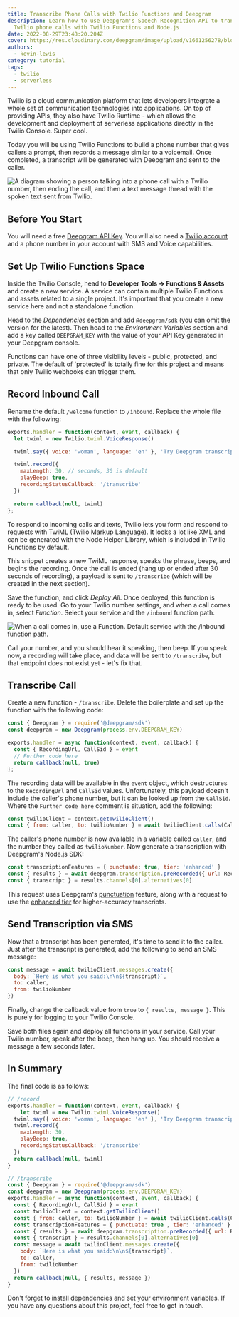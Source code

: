 ```yaml
---
title: Transcribe Phone Calls with Twilio Functions and Deepgram
description: Learn how to use Deepgram's Speech Recognition API to transcribe
  Twilio phone calls with Twilio Functions and Node.js
date: 2022-08-29T23:48:20.204Z
cover: https://res.cloudinary.com/deepgram/image/upload/v1661256278/blog/2022/08/transcribe-twilio-calls-functions/cover.jpg
authors:
  - kevin-lewis
category: tutorial
tags:
  - twilio
  - serverless
---
```

Twilio is a cloud communication platform that lets developers integrate a whole set of communication technologies into applications. On top of providing APIs, they also have Twilio Runtime - which allows the development and deployment of serverless applications directly in the Twilio Console. Super cool.



Today you will be using Twilio Functions to build a phone number that gives callers a prompt, then records a message similar to a voicemail. Once completed, a transcript will be generated with Deepgram and sent to the caller.



![A diagram showing a person talking into a phone call with a Twilio number, then ending the call, and then a text message thread with the spoken text sent from Twilio.](https://res.cloudinary.com/deepgram/image/upload/v1658239971/blog/2022/08/transcribe-twilio-calls-functions/twilio-diagram.png)



## Before You Start



You will need a free [Deepgram API Key](https://console.deepgram.com/signup?jump=keys). You will also need a [Twilio account](https://console.twilio.com) and a phone number in your account with SMS and Voice capabilities.



## Set Up Twilio Functions Space



Inside the Twilio Console, head to **Developer Tools -> Functions & Assets** and create a new service. A service can contain multiple Twilio Functions and assets related to a single project. It's important that you create a new service here and not a standalone function.



Head to the *Dependencies* section and add `@deepgram/sdk` (you can omit the version for the latest). Then head to the *Environment Variables* section and add a key called `DEEPGRAM_KEY` with the value of your API Key generated in your Deepgram console.



Functions can have one of three visibility levels - public, protected, and private. The default of 'protected' is totally fine for this project and means that only Twilio webhooks can trigger them.



## Record Inbound Call



Rename the default `/welcome` function to `/inbound`. Replace the whole file with the following:



```js
exports.handler = function(context, event, callback) {
  let twiml = new Twilio.twiml.VoiceResponse()

  twiml.say({ voice: 'woman', language: 'en' }, 'Try Deepgram transcription by speaking after the beep. Talk about what you see around you right now.')

  twiml.record({
    maxLength: 30, // seconds, 30 is default
    playBeep: true,
    recordingStatusCallback: '/transcribe'
  })

  return callback(null, twiml)
};
```



To respond to incoming calls and texts, Twilio lets you form and respond to requests with TwiML (Twilio Markup Language). It looks a lot like XML and can be generated with the Node Helper Library, which is included in Twilio Functions by default.



This snippet creates a new TwiML response, speaks the phrase, beeps, and begins the recording. Once the call is ended (hang up or ended after 30 seconds of recording), a payload is sent to `/transcribe` (which will be created in the next section).



Save the function, and click *Deploy All*. Once deployed, this function is ready to be used. Go to your Twilio number settings, and when a call comes in, select *Function*. Select your service and the `/inbound` function path.



![When a call comes in, use a Function. Default service with the /inbound function path.](https://res.cloudinary.com/deepgram/image/upload/v1661255979/blog/2022/08/transcribe-twilio-calls-functions/set-inbound-endpoint.png)



Call your number, and you should hear it speaking, then beep. If you speak now, a recording will take place, and data will be sent to `/transcribe`, but that endpoint does not exist yet - let's fix that.



## Transcribe Call



Create a new function - `/transcribe`. Delete the boilerplate and set up the function with the following code:



```js
const { Deepgram } = require('@deepgram/sdk')
const deepgram = new Deepgram(process.env.DEEPGRAM_KEY)

exports.handler = async function(context, event, callback) {
  const { RecordingUrl, CallSid } = event
  // Further code here
  return callback(null, true)
};
```



The recording data will be available in the `event` object, which destructures to the `RecordingUrl` and `CallSid` values. Unfortunately, this payload doesn't include the caller's phone number, but it can be looked up from the `CallSid`. Where the `Further code here` comment is situation, add the following:



```javascript
const twilioClient = context.getTwilioClient()
const { from: caller, to: twilioNumber } = await twilioClient.calls(CallSid).fetch()
```



The caller's phone number is now available in a variable called `caller`, and the number they called as `twilioNumber`. Now generate a transcription with Deepgram's Node.js SDK:



```js
const transcriptionFeatures = { punctuate: true, tier: 'enhanced' }
const { results } = await deepgram.transcription.preRecorded({ url: RecordingUrl }, transcriptionFeatures)
const { transcript } = results.channels[0].alternatives[0]
```



This request uses Deepgram's [punctuation](https://developers.deepgram.com/documentation/features/punctuate/) feature, along with a request to use the [enhanced tier](https://developers.deepgram.com/documentation/features/tier/) for higher-accuracy transcripts.



## Send Transcription via SMS



Now that a transcript has been generated, it's time to send it to the caller. Just after the transcript is generated, add the following to send an SMS message:



```js
const message = await twilioClient.messages.create({
  body: `Here is what you said:\n\n${transcript}`,
  to: caller,
  from: twilioNumber
})
```



Finally, change the callback value from `true` to `{ results, message }`. This is purely for logging to your Twilio Console.



Save both files again and deploy all functions in your service. Call your Twilio number, speak after the beep, then hang up. You should receive a message a few seconds later.



## In Summary



The final code is as follows:



```js
// /record
exports.handler = function(context, event, callback) {
	let twiml = new Twilio.twiml.VoiceResponse()
  twiml.say({ voice: 'woman', language: 'en' }, 'Try Deepgram transcription by speaking after the beep. Talk about what you see around you right now.');
  twiml.record({
    maxLength: 30,
    playBeep: true,
    recordingStatusCallback: '/transcribe'
  })
  return callback(null, twiml)
}

// /transcribe
const { Deepgram } = require('@deepgram/sdk')
const deepgram = new Deepgram(process.env.DEEPGRAM_KEY)
exports.handler = async function(context, event, callback) {
  const { RecordingUrl, CallSid } = event
  const twilioClient = context.getTwilioClient()
  const { from: caller, to: twilioNumber } = await twilioClient.calls(CallSid).fetch()
  const transcriptionFeatures = { punctuate: true , tier: 'enhanced' }
  const { results } = await deepgram.transcription.preRecorded({ url: RecordingUrl }, transcriptionFeatures)
  const { transcript } = results.channels[0].alternatives[0]
  const message = await twilioClient.messages.create({
    body: `Here is what you said:\n\n${transcript}`,
    to: caller,
    from: twilioNumber
  })
  return callback(null, { results, message })
}
```



Don't forget to install dependencies and set your environment variables. If you have any questions about this project, feel free to get in touch.